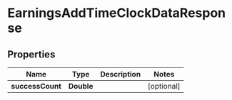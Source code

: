 

# EarningsAddTimeClockDataResponse


## Properties

| Name | Type | Description | Notes |
|------------ | ------------- | ------------- | -------------|
|**successCount** | **Double** |  |  [optional] |



